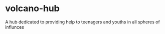 # volcano-hub
A hub dedicated to providing help to teenagers and youths in all spheres of influnces
